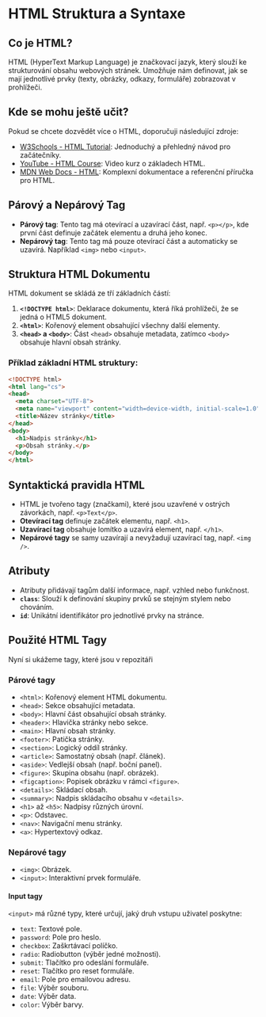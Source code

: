 # HTML Struktura a Syntaxe

## Co je HTML?
HTML (HyperText Markup Language) je značkovací jazyk, který slouží ke strukturování obsahu webových stránek. Umožňuje nám definovat, jak se mají jednotlivé prvky (texty, obrázky, odkazy, formuláře) zobrazovat v prohlížeči.

## Kde se mohu ještě učit? 
Pokud se chcete dozvědět více o HTML, doporučuji následující zdroje:

- [W3Schools - HTML Tutorial](https://www.w3schools.com/html/default.asp): Jednoduchý a přehledný návod pro začátečníky.
- [YouTube - HTML Course](https://www.youtube.com/watch?v=kbLBBI5hEK4&list=PLQ8x_VWW6AkvCiDzMEI5K9jW_1rsV9PTf): Video kurz o základech HTML.
- [MDN Web Docs - HTML](https://developer.mozilla.org/en-US/docs/Web/HTML): Komplexní dokumentace a referenční příručka pro HTML.



## Párový a Nepárový Tag
- **Párový tag**: Tento tag má otevírací a uzavírací část, např. `<p></p>`, kde první část definuje začátek elementu a druhá jeho konec.
- **Nepárový tag**: Tento tag má pouze otevírací část a automaticky se uzavírá. Například `<img>` nebo `<input>`.

## Struktura HTML Dokumentu
HTML dokument se skládá ze tří základních částí:
1. **`<!DOCTYPE html>`**: Deklarace dokumentu, která říká prohlížeči, že se jedná o HTML5 dokument.
2. **`<html>`**: Kořenový element obsahující všechny další elementy.
3. **`<head>` a `<body>`**: Část `<head>` obsahuje metadata, zatímco `<body>` obsahuje hlavní obsah stránky.

### Příklad základní HTML struktury:
```html
<!DOCTYPE html>
<html lang="cs">
<head>
  <meta charset="UTF-8">
  <meta name="viewport" content="width=device-width, initial-scale=1.0">
  <title>Název stránky</title>
</head>
<body>
  <h1>Nadpis stránky</h1>
  <p>Obsah stránky.</p>
</body>
</html>
```

## Syntaktická pravidla HTML
- HTML je tvořeno tagy (značkami), které jsou uzavřené v ostrých závorkách, např. `<p>Text</p>`.
- **Otevírací tag** definuje začátek elementu, např. `<h1>`.
- **Uzavírací tag** obsahuje lomítko a uzavírá element, např. `</h1>`.
- **Nepárové tagy** se samy uzavírají a nevyžadují uzavírací tag, např. `<img />`.

## Atributy
- Atributy přidávají tagům další informace, např. vzhled nebo funkčnost.
- **`class`**: Slouží k definování skupiny prvků se stejným stylem nebo chováním.
- **`id`**: Unikátní identifikátor pro jednotlivé prvky na stránce.

## Použité HTML Tagy
Nyní si ukážeme tagy, které jsou v repozitáři

### Párové tagy
- `<html>`: Kořenový element HTML dokumentu.
- `<head>`: Sekce obsahující metadata.
- `<body>`: Hlavní část obsahující obsah stránky.
- `<header>`: Hlavička stránky nebo sekce.
- `<main>`: Hlavní obsah stránky.
- `<footer>`: Patička stránky.
- `<section>`: Logický oddíl stránky.
- `<article>`: Samostatný obsah (např. článek).
- `<aside>`: Vedlejší obsah (např. boční panel).
- `<figure>`: Skupina obsahu (např. obrázek).
- `<figcaption>`: Popisek obrázku v rámci `<figure>`.
- `<details>`: Skládací obsah.
- `<summary>`: Nadpis skládacího obsahu v `<details>`.
- `<h1>` až `<h5>`: Nadpisy různých úrovní.
- `<p>`: Odstavec.
- `<nav>`: Navigační menu stránky.
- `<a>`: Hypertextový odkaz.

### Nepárové tagy
- `<img>`: Obrázek.
- `<input>`: Interaktivní prvek formuláře.

#### Input tagy
`<input>` má různé typy, které určují, jaký druh vstupu uživatel poskytne:
- `text`: Textové pole.
- `password`: Pole pro heslo.
- `checkbox`: Zaškrtávací políčko.
- `radio`: Radiobutton (výběr jedné možnosti).
- `submit`: Tlačítko pro odeslání formuláře.
- `reset`: Tlačítko pro reset formuláře.
- `email`: Pole pro emailovou adresu.
- `file`: Výběr souboru.
- `date`: Výběr data.
- `color`: Výběr barvy.
